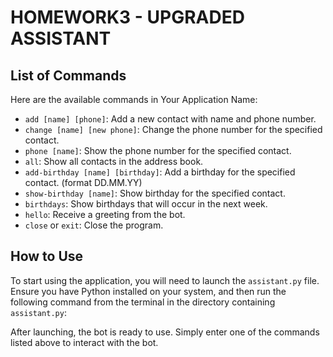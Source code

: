 # HOMEWORK3 - UPGRADED ASSISTANT

## List of Commands

Here are the available commands in Your Application Name:

- `add [name] [phone]`: Add a new contact with name and phone number.
- `change [name] [new phone]`: Change the phone number for the specified contact.
- `phone [name]`: Show the phone number for the specified contact.
- `all`: Show all contacts in the address book.
- `add-birthday [name] [birthday]`: Add a birthday for the specified contact. (format DD.MM.YY)
- `show-birthday [name]`: Show birthday for the specified contact.
- `birthdays`: Show birthdays that will occur in the next week.
- `hello`: Receive a greeting from the bot.
- `close` or `exit`: Close the program.

## How to Use

To start using the application, you will need to launch the `assistant.py` file. Ensure you have Python installed on your system, and then run the following command from the terminal in the directory containing `assistant.py`:

After launching, the bot is ready to use. Simply enter one of the commands listed above to interact with the bot.
